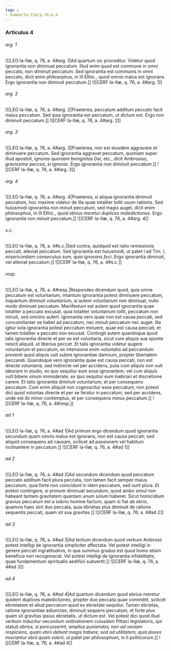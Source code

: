 ```yaml
---
tags : 
- Summa/Ia-IIæ/q.76/a.4
---
```


### Articulus 4

###### arg. 1
![[LEO Ia-IIæ, q. 76, a. 4#arg. 1|Ad quartum sic proceditur. Videtur quod ignorantia non diminuat peccatum. Illud enim quod est commune in omni peccato, non diminuit peccatum. Sed ignorantia est communis in omni peccato, dicit enim philosophus, in III Ethic., quod omnis malus est ignorans. Ergo ignorantia non diminuit peccatum.]]
![[CERF Ia-IIæ, q. 76, a. 4#arg. 1]]

###### arg. 2
![[LEO Ia-IIæ, q. 76, a. 4#arg. 2|Praeterea, peccatum additum peccato facit maius peccatum. Sed ipsa ignorantia est peccatum, ut dictum est. Ergo non diminuit peccatum.]]
![[CERF Ia-IIæ, q. 76, a. 4#arg. 2]]

###### arg. 3
![[LEO Ia-IIæ, q. 76, a. 4#arg. 3|Praeterea, non est eiusdem aggravare et diminuere peccatum. Sed ignorantia aggravat peccatum, quoniam super illud apostoli, *ignoras quoniam benignitas Dei,* etc., dicit Ambrosius, *gravissime peccas, si ignoras*. Ergo ignorantia non diminuit peccatum.]]
![[CERF Ia-IIæ, q. 76, a. 4#arg. 3]]

###### arg. 4
![[LEO Ia-IIæ, q. 76, a. 4#arg. 4|Praeterea, si aliqua ignorantia diminuit peccatum, hoc maxime videtur de illa quae totaliter tollit usum rationis. Sed huiusmodi ignorantia non minuit peccatum, sed magis auget, dicit enim philosophus, in III Ethic., quod *ebrius meretur duplices maledictiones*. Ergo ignorantia non minuit peccatum.]]
![[CERF Ia-IIæ, q. 76, a. 4#arg. 4]]

###### s.c.
![[LEO Ia-IIæ, q. 76, a. 4#s.c.|Sed contra, quidquid est ratio remissionis peccati, alleviat peccatum. Sed ignorantia est huiusmodi, ut patet I ad Tim. I, *misericordiam consecutus sum, quia ignorans feci*. Ergo ignorantia diminuit, vel alleviat peccatum.]]
![[CERF Ia-IIæ, q. 76, a. 4#s.c.]]

###### resp.
![[LEO Ia-IIæ, q. 76, a. 4#resp.|Respondeo dicendum quod, quia omne peccatum est voluntarium, intantum ignorantia potest diminuere peccatum, inquantum diminuit voluntarium, si autem voluntarium non diminuat, nullo modo diminuet peccatum. Manifestum est autem quod ignorantia quae totaliter a peccato excusat, quia totaliter voluntarium tollit, peccatum non minuit, sed omnino aufert. Ignorantia vero quae non est causa peccati, sed concomitanter se habet ad peccatum, nec minuit peccatum nec auget. Illa igitur sola ignorantia potest peccatum minuere, quae est causa peccati, et tamen totaliter a peccato non excusat. Contingit autem quandoque quod talis ignorantia directe et per se est voluntaria, sicut cum aliquis sua sponte nescit aliquid, ut liberius peccet. Et talis ignorantia videtur augere voluntarium et peccatum, ex intensione enim voluntatis ad peccandum provenit quod aliquis vult subire ignorantiae damnum, propter libertatem peccandi. Quandoque vero ignorantia quae est causa peccati, non est directe voluntaria, sed indirecte vel per accidens, puta cum aliquis non vult laborare in studio, ex quo sequitur eum esse ignorantem; vel cum aliquis vult bibere vinum immoderate, ex quo sequitur eum inebriari et discretione carere. Et talis ignorantia diminuit voluntarium, et per consequens peccatum. Cum enim aliquid non cognoscitur esse peccatum, non potest dici quod voluntas directe et per se feratur in peccatum, sed per accidens, unde est ibi minor contemptus, et per consequens minus peccatum.]]
![[CERF Ia-IIæ, q. 76, a. 4#resp.]]

###### ad 1
![[LEO Ia-IIæ, q. 76, a. 4#ad 1|Ad primum ergo dicendum quod ignorantia secundum quam omnis malus est ignorans, non est causa peccati; sed aliquid consequens ad causam, scilicet ad passionem vel habitum inclinantem in peccatum.]]
![[CERF Ia-IIæ, q. 76, a. 4#ad 1]]

###### ad 2
![[LEO Ia-IIæ, q. 76, a. 4#ad 2|Ad secundum dicendum quod peccatum peccato additum facit plura peccata, non tamen facit semper maius peccatum, quia forte non coincidunt in idem peccatum, sed sunt plura. Et potest contingere, si primum diminuat secundum, quod ambo simul non habeant tantam gravitatem quantam unum solum haberet. Sicut homicidium gravius peccatum est a sobrio homine factum, quam si fiat ab ebrio, quamvis haec sint duo peccata, quia ebrietas plus diminuit de ratione sequentis peccati, quam sit sua gravitas.]]
![[CERF Ia-IIæ, q. 76, a. 4#ad 2]]

###### ad 3
![[LEO Ia-IIæ, q. 76, a. 4#ad 3|Ad tertium dicendum quod verbum Ambrosii potest intelligi de ignorantia simpliciter affectata. Vel potest intelligi in genere peccati ingratitudinis, in qua summus gradus est quod homo etiam beneficia non recognoscat. Vel potest intelligi de ignorantia infidelitatis, quae fundamentum spiritualis aedificii subvertit.]]
![[CERF Ia-IIæ, q. 76, a. 4#ad 3]]

###### ad 4
![[LEO Ia-IIæ, q. 76, a. 4#ad 4|Ad quartum dicendum quod ebrius meretur quidem duplices maledictiones, propter duo peccata quae committit, scilicet ebrietatem et aliud peccatum quod ex ebrietate sequitur. Tamen ebrietas, ratione ignorantiae adiunctae, diminuit sequens peccatum, et forte plus quam sit gravitas ipsius ebrietatis, ut dictum est. Vel potest dici quod illud verbum inducitur secundum ordinationem cuiusdam Pittaci legislatoris, qui statuit *ebrios, si percusserint, amplius puniendos; non ad veniam respiciens, quam ebrii debent magis habere; sed ad utilitatem, quia plures iniuriantur ebrii quam sobrii*; ut patet per philosophum, in II politicorum.]]
![[CERF Ia-IIæ, q. 76, a. 4#ad 4]]

